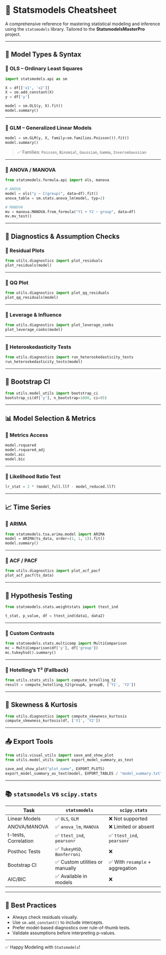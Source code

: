 # 🧠 Statsmodels Cheatsheet

A comprehensive reference for mastering statistical modeling and inference using the `statsmodels` library. Tailored to the **StatsmodelsMasterPro** project.

---

## 📘 Model Types & Syntax

### 📌 OLS – Ordinary Least Squares

```python
import statsmodels.api as sm

X = df[['x1', 'x2']]
X = sm.add_constant(X)
y = df['y']

model = sm.OLS(y, X).fit()
model.summary()
```

---

### 📌 GLM – Generalized Linear Models

```python
model = sm.GLM(y, X, family=sm.families.Poisson()).fit()
model.summary()
```

> ✅ Families: `Poisson`, `Binomial`, `Gaussian`, `Gamma`, `InverseGaussian`

---

### 📌 ANOVA / MANOVA

```python
from statsmodels.formula.api import ols, manova

# ANOVA
model = ols("y ~ C(group)", data=df).fit()
anova_table = sm.stats.anova_lm(model, typ=2)

# MANOVA
mv = manova.MANOVA.from_formula("Y1 + Y2 ~ group", data=df)
mv.mv_test()
```

---

## 🧪 Diagnostics & Assumption Checks

### 📌 Residual Plots

```python
from utils.diagnostics import plot_residuals
plot_residuals(model)
```

---

### 📌 QQ Plot

```python
from utils.diagnostics import plot_qq_residuals
plot_qq_residuals(model)
```

---

### 📌 Leverage & Influence

```python
from utils.diagnostics import plot_leverage_cooks
plot_leverage_cooks(model)
```

---

### 📌 Heteroskedasticity Tests

```python
from utils.diagnostics import run_heteroskedasticity_tests
run_heteroskedasticity_tests(model)
```

---

## 🔁 Bootstrap CI

```python
from utils.model_utils import bootstrap_ci
bootstrap_ci(df['y'], n_bootstrap=1000, ci=95)
```

---

## 📊 Model Selection & Metrics

### 📌 Metrics Access

```python
model.rsquared
model.rsquared_adj
model.aic
model.bic
```

---

### 📌 Likelihood Ratio Test

```python
lr_stat = 2 * (model_full.llf - model_reduced.llf)
```

---

## 📈 Time Series

### 📌 ARIMA

```python
from statsmodels.tsa.arima.model import ARIMA
model = ARIMA(ts_data, order=(1, 1, 1)).fit()
model.summary()
```

---

### 📌 ACF / PACF

```python
from utils.diagnostics import plot_acf_pacf
plot_acf_pacf(ts_data)
```

---

## 🧪 Hypothesis Testing

```python
from statsmodels.stats.weightstats import ttest_ind

t_stat, p_value, df = ttest_ind(data1, data2)
```

---

### 📌 Custom Contrasts

```python
from statsmodels.stats.multicomp import MultiComparison
mc = MultiComparison(df['y'], df['group'])
mc.tukeyhsd().summary()
```

---

### 📌 Hotelling’s T² (Fallback)

```python
from utils.stats_utils import compute_hotelling_t2
result = compute_hotelling_t2(groupA, groupB, ['Y1', 'Y2'])
```

---

## 📐 Skewness & Kurtosis

```python
from utils.diagnostics import compute_skewness_kurtosis
compute_skewness_kurtosis(df, ['Y1', 'Y2'])
```

---

## 📤 Export Tools

```python
from utils.visual_utils import save_and_show_plot
from utils.model_utils import export_model_summary_as_text

save_and_show_plot("plot_name", EXPORT_PLOTS)
export_model_summary_as_text(model, EXPORT_TABLES / "model_summary.txt")
```

---

## 📚 `statsmodels` vs `scipy.stats`

| Task                 | `statsmodels`                   | `scipy.stats`                    |
| -------------------- | ------------------------------- | -------------------------------- |
| Linear Models        | ✅ `OLS`, `GLM`                 | ❌ Not supported                 |
| ANOVA/MANOVA         | ✅ `anova_lm`, `MANOVA`         | ❌ Limited or absent             |
| t-tests, Correlation | ✅ `ttest_ind`, `pearsonr`      | ✅ `ttest_ind`, `pearsonr`       |
| Posthoc Tests        | ✅ `TukeyHSD`, `Bonferroni`     | ❌                               |
| Bootstrap CI         | ✅ Custom utilities or manually | ✅ With `resample` + aggregation |
| AIC/BIC              | ✅ Available in models          | ❌                               |

---

## 🧠 Best Practices

- Always check residuals visually.
- Use `sm.add_constant()` to include intercepts.
- Prefer model-based diagnostics over rule-of-thumb tests.
- Validate assumptions before interpreting p-values.

---

✅ Happy Modeling with `Statsmodels`!
